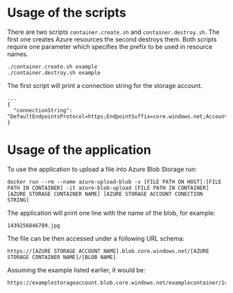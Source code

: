 # Usage of the scripts

There are two scripts `container.create.sh` and `container.destroy.sh`. The first one creates Azure resources the second destroys them.
Both scripts require one parameter which specifies the prefix to be used in resource names.

    ./container.create.sh example
    ./container.destroy.sh example

The first script will print a connection string for the storage account.

    ...
    {
      "connectionString": "DefaultEndpointsProtocol=https;EndpointSuffix=core.windows.net;AccountName=examplestorageaccount;AccountKey=cY1aa1/GIBW5jlIJ7oaKxC9CrXuYInuaosUM7r+mC6tp+Pms2O52RW8KE4l+Wj3xQb9WBkUjgTk1t8f0NKI69g=="
    }


# Usage of the application

To use the application to upload a file into Azure Blob Storage run:

    docker run --rm --name azure-upload-blob -v [FILE PATH ON HOST]:[FILE PATH IN CONTAINER] -it azure-blob-upload [FILE PATH IN CONTAINER] [AZURE STORAGE CONTAINER NAME] [AZURE STORAGE ACCOUNT CONECTION STRING]

The application will print one line with the name of the blob, for example:

    1439256846789.jpg

The file can be then accessed under a following URL schema:

    https://[AZURE STORAGE ACCOUNT NAME].blob.core.windows.net/[AZURE STORAGE CONTAINER NAME]/[BLOB NAME]

Assuming the example listed earlier, it would be:

    https://examplestorageaccount.blob.core.windows.net/examplecontainer/1439256846789.jpg
